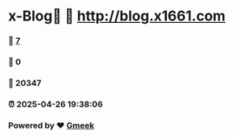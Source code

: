 # x-Blog🍃 :link: http://blog.x1661.com 
### :page_facing_up: [7](http://blog.x1661.com/tag.html) 
### :speech_balloon: 0 
### :hibiscus: 20347 
### :alarm_clock: 2025-04-26 19:38:06 
### Powered by :heart: [Gmeek](https://github.com/Meekdai/Gmeek)
